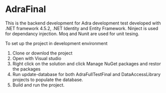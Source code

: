 # AdraFinal

This is the backend development for Adra development test developed with .NET framework 4.5.2, .NET Identity and Entity Framework.
Ninject is used for dependancy injection. Moq and Nunit are used for unit tesing.

To set up the project in development environment
1. Clone or downlod the project
2. Open with Visual studio
3. Right click on the solution and click Manage NuGet packages and restor the packages
4. Run update-database for both AdraFullTestFinal and DataAccessLibrary projects to populate the database.
5. Build and run the project.
